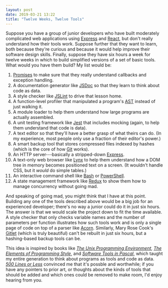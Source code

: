```yaml
---
layout: post
date: 2019-03-21 13:22
title: "Twelve Weeks, Twelve Tools"
---
```


Suppose you have a group of junior developers
who have built moderately complicated web applications using [Express](https://expressjs.org/)
and [React](https://reactjs.org/),
but don't really understand how their tools work.
Suppose further that they want to learn,
both because they're curious
and because it would help improve their software design skills.
Finally,
suppose they have six hours a week for twelve weeks
in which to build simplified versions of a set of basic tools.
What would you have them build?
My list would be:

1.  [Promises](https://developer.mozilla.org/en-US/docs/Web/JavaScript/Reference/Global_Objects/Promise)
    to make sure that they really understand callbacks and exception handling.
1.  A documentation generator like [JSDoc](http://usejsdoc.org/)
    so that they learn to think about code as data.
1.  A style checker like [JSLint](https://www.jslint.com/)
    to drive that lesson home.
1.  A function-level profiler that manipulated a program's [AST](https://en.wikipedia.org/wiki/Abstract_syntax_tree)
    instead of just walking it.
1.  A module loader
    to help them understand how large programs are actually assembled.
1.  A unit testing framework like [Jest](https://jestjs.io/)
    that includes mocking
    (again, to help them understand that code is data).
1.  A text editor so that they'll have a better grasp of what theirs can do.
    (In my experience, most people only use a fraction of their editor's power.)
1.  A smart backup tool that stores compressed files indexed by hashes
    (which is the core of how [Git](https://git-scm.com/) works).
1.  An HTTP server---basically a stripped-down [Express](https://expressjs.org/).
1.  A text-only web browser like [Lynx](https://lynx.invisible-island.net/)
    to help them understand how a DOM tree in memory becomes positioned text on a screen.
    (It wouldn't handle CSS, but it *would* do simple tables.)
1.  An interactive command shell like [Bash](https://www.gnu.org/software/bash/)
    or [PowerShell](https://docs.microsoft.com/en-us/powershell/).
1.  A state management framework like [Redux](https://redux.js.org/)
    to show them how to manage concurrency without going mad.

And speaking of going mad,
you might think that I have at this point.
Building any one of the tools described above would be a big job for an experienced developer;
there's no way a junior could do it in just six hours.
The answer is that we would scale the project down to fit the time available.
A style checker that only checks variable names and the number of parameters per function
illustrates how such tools work
and is only a single page of code
on top of a parser like [Acorn](https://github.com/acornjs/acorn).
Similarly,
Mary Rose Cook's [Gitlet](http://gitlet.maryrosecook.com/docs/gitlet.html)
(which is truly beautiful) can't be rebuilt in just six hours,
but a hashing-based backup tools can be.

This idea is inspired by books like
*[The Unix Programming Environment](https://www.amazon.com/Unix-Programming-Environment-Prentice-Hall-Software/dp/013937681X/)*,
*[The Elements of Programming Style](https://www.amazon.com/Elements-Programming-Style-2nd/dp/0070342075/)*,
and *[Software Tools in Pascal](https://www.amazon.com/Software-Tools-Pascal-Brian-Kernighan/dp/0201103427/)*,
which taught my entire generation to think about programs as tools and code as data.
*[500 Lines or Less](http://aosabook.org/)* convinced me that it's possble and worthwhile;
if you have any pointers to prior art,
or thoughts about the kinds of tools that should be added and which ones could be removed to make room,
I'd enjoy hearing from you.
